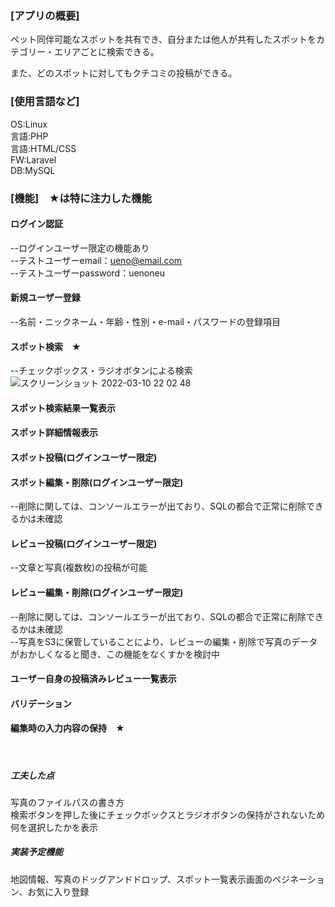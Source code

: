 ### [アプリの概要]
ペット同伴可能なスポットを共有でき、自分または他人が共有したスポットをカテゴリー・エリアごとに検索できる。

また、どのスポットに対してもクチコミの投稿ができる。

### [使用言語など]
OS:Linux<br>
言語:PHP<br>
言語:HTML/CSS<br>
FW:Laravel<br>
DB:MySQL

### [機能]　★は特に注力した機能
#### ログイン認証
--ログインユーザー限定の機能あり<br>
--テストユーザーemail：ueno@email.com<br>
--テストユーザーpassword：uenoneu

#### 新規ユーザー登録
--名前・ニックネーム・年齢・性別・e-mail・パスワードの登録項目

#### スポット検索　★
--チェックボックス・ラジオボタンによる検索
![スクリーンショット 2022-03-10 22 02 48](https://user-images.githubusercontent.com/95392099/157668979-945ca476-bed1-465b-a948-8d1c3133a8c8.jpeg)

#### スポット検索結果一覧表示
#### スポット詳細情報表示
#### スポット投稿(ログインユーザー限定)
#### スポット編集・削除(ログインユーザー限定)
--削除に関しては、コンソールエラーが出ており、SQLの都合で正常に削除できるかは未確認

#### レビュー投稿(ログインユーザー限定)
--文章と写真(複数枚)の投稿が可能

#### レビュー編集・削除(ログインユーザー限定)
--削除に関しては、コンソールエラーが出ており、SQLの都合で正常に削除できるかは未確認<br>
--写真をS3に保管していることにより、レビューの編集・削除で写真のデータがおかしくなると聞き、この機能をなくすかを検討中

#### ユーザー自身の投稿済みレビュー一覧表示
#### バリデーション
#### 編集時の入力内容の保持　★
<br>

##### 工夫した点
写真のファイルパスの書き方<br>
検索ボタンを押した後にチェックボックスとラジオボタンの保持がされないため何を選択したかを表示

##### 実装予定機能
地図情報、写真のドッグアンドドロップ、スポット一覧表示画面のペジネーション、お気に入り登録
